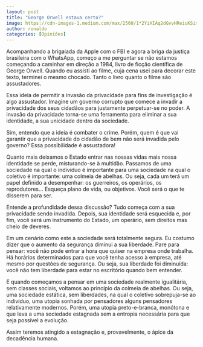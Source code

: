 ```yaml
---
layout: post
title: "George Orwell estava certo?"
image: https://cdn-images-1.medium.com/max/2560/1*2YiXIAq2dGvvHReiuKSimg.jpeg
author: ronaldo
categories: [Opiniões]
---
```


Acompanhando a brigaiada da Apple com o FBI e agora a briga da justiça
brasileira com o WhatsApp, começo a me perguntar se não estamos
começando a caminhar em direção a 1984, livro de ficção científica de
George Orwell. Quando eu assisti ao filme, cuja cena usei para decorar
este texto, terminei o mesmo chocado. Tanto o livro quanto o filme são
assustadores.

Essa ideia de permitir a invasão da privacidade para fins de
investigação é algo assustador. Imagine um governo corrupto que comece
a invadir a privacidade dos seus cidadãos para justamente perpetuar-se
no poder. A invasão da privacidade torna-se uma ferramenta para
eliminar a sua identidade, a sua unicidade dentro da sociedade.

Sim, entendo que a ideia é combater o crime. Porém, quem é que vai
garantir que a privacidade do cidadão de bem não será invadida pelo
governo? Essa possibilidade é assustadora!

Quanto mais deixamos o Estado entrar nas nossas vidas mais nossa
identidade se perde, misturando-se à multidão. Passamos de uma
sociedade na qual o indivíduo é importante para uma sociedade na qual
o coletivo é importante: uma colmeia de abelhas. Ou seja, cada um terá
um papel definido a desempenhar: os guerreiros, os operários, os
reprodutores…  Esqueça plano de vida, ou objetivos. Você será o que te
disserem para ser.

Entende a profundidade dessa discussão? Tudo começa com a sua
privacidade sendo invadida. Depois, sua identidade será esquecida e,
por fim, você será um instrumento do Estado, um operário, sem direitos
mas cheio de deveres.

Em um cenário como este a sociedade será totalmente segura. Eu costumo
dizer que o aumento da segurança diminui a sua liberdade. Pare para
pensar: você não pode entrar a hora que quiser na empresa onde
trabalha.  Há horários determinados para que você tenha acesso à
empresa, até mesmo por questões de segurança. Ou seja, sua liberdade
foi diminuída: você não tem liberdade para estar no escritório quando
bem entender.

E quando começamos a pensar em uma sociedade realmente igualitária,
sem classes sociais, voltamos ao princípio da colmeia de abelhas. Ou
seja, uma sociedade estática, sem liberdades, na qual o coletivo
sobrepuja-se ao indivíduo, uma utopia sonhada por pensadores alguns
pensadores relativamente modernos. Porém, uma utopia preto-e-branca,
monótona e que leva a uma sociedade estagnada sem a entropia
necessária para que seja possível a evolução.

Assim teremos atingido a estagnação e, provavelmente, o ápice da
decadência humana.
